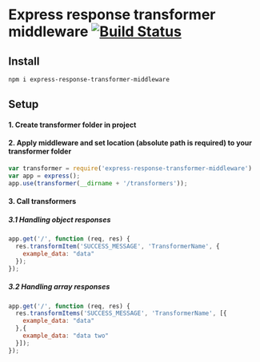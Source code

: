 # Express response transformer middleware [![Build Status](https://travis-ci.org/sinisavukovic/express-response-transformer-middleware.svg?branch=master)](https://travis-ci.org/sinisavukovic/express-response-transformer-middleware)

## Install

```sh
npm i express-response-transformer-middleware
```

## Setup

#### 1. Create transformer folder in project

#### 2. Apply middleware and set location (absolute path is required) to your transformer folder

```js
var transformer = require('express-response-transformer-middleware')
var app = express();
app.use(transformer(__dirname + '/transformers'));
```

#### 3. Call transformers 

##### 3.1 Handling object responses

```js
app.get('/', function (req, res) {
  res.transformItem('SUCCESS_MESSAGE', 'TransformerName', {
    example_data: "data"
  });
});
```

##### 3.2 Handling array responses
```js
app.get('/', function (req, res) {
  res.transformItems('SUCCESS_MESSAGE', 'TransformerName', [{
    example_data: "data"
  },{
    example_data: "data two"
  }]);
});
```
